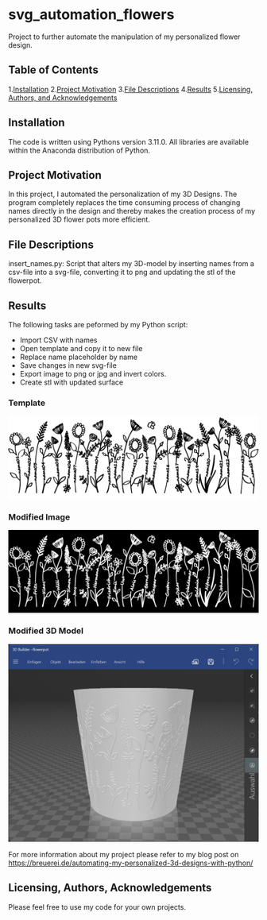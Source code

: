 # svg_automation_flowers
Project to further automate the manipulation of my personalized flower design.  

## Table of Contents
1.[Installation](#installation)
2.[Project Motivation](#motivation)
3.[File Descriptions](#files)
4.[Results](#results)
5.[Licensing, Authors, and Acknowledgements](#licensing)

## Installation <a name="installation"></a>

The code is written using Pythons version 3.11.0. All libraries are available within the Anaconda distribution of Python.

## Project Motivation <a name="motivation"></a>

In this project, I automated the personalization of my 3D Designs. The program completely replaces the time consuming process of changing names directly in the design and thereby makes the creation process of my personalized 3D flower pots more efficient.

## File Descriptions <a name="files"></a>

insert_names.py: Script that alters my 3D-model by inserting names from a csv-file into a svg-file, converting it to png and updating the stl of the flowerpot. 

## Results <a name="results"></a>

The following tasks are peformed by my Python script:
* Import CSV with names
* Open template and copy it to new file
* Replace name placeholder by name
* Save changes in new svg-file
* Export image to png or jpg and invert colors.
* Create stl with updated surface

### Template
![Template](./flowers_24.jpg)
### Modified Image
![Updated_Design](./flowers_24_inv.jpg)
### Modified 3D Model
![Updated_3D_Model](./3d_model_flowerpot.png)

For more information about my project please refer to my blog post on https://breuerei.de/automating-my-personalized-3d-designs-with-python/

## Licensing, Authors, Acknowledgements <a name="licensing"></a>

Please feel free to use my code for your own projects.
